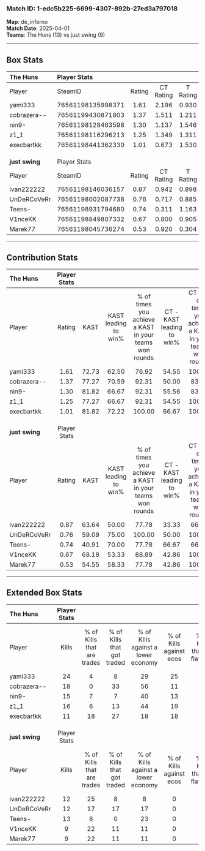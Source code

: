 ### Match ID: 1-edc5b225-6699-4307-892b-27ed3a797018  
**Map**: de_inferno  
**Match Date**: 2025-04-01  
**Teams**: The Huns (13) vs just swing (9)  

---  

## Box Stats  

| **The Huns**   | Player Stats      |        |           |          |       |       |       |         |        |      |     |
| :- | :- | :-: | :-: | :-: | :-: | :-: | :-: | :-: | :-: | :-: | :-: |
| Player         | SteamID           | Rating | CT Rating | T Rating | KAST  |  ADR  | Kills | Assists | Deaths | K/D  | HS% |
| yami333        | 76561198135998371 |  1.61  |   2.196   |  0.930   | 72.73 | 113.1 |  24   |    6    |   13   | 1.85 | 41  |
| cobrazera--    | 76561199430871803 |  1.37  |   1.511   |  1.211   | 77.27 | 80.0  |  18   |    6    |   10   | 1.80 | 72  |
| nin9-          | 76561198128463598 |  1.30  |   1.137   |  1.546   | 81.82 | 85.9  |  15   |    4    |   10   | 1.50 | 33  |
| z1_1           | 76561198116296213 |  1.25  |   1.349   |  1.311   | 77.27 | 78.2  |  16   |    8    |   12   | 1.33 | 62  |
| execbartkk     | 76561198441362330 |  1.01  |   0.673   |  1.530   | 81.82 | 51.8  |  11   |    5    |   11   | 1.00 | 81  |
|                |                   |        |           |          |       |       |       |         |        |      |     |
|                |                   |        |           |          |       |       |       |         |        |      |     |
|                |                   |        |           |          |       |       |       |         |        |      |     |
| **just swing** | Player Stats      |        |           |          |       |       |       |         |        |      |     |
| Player         | SteamID           | Rating | CT Rating | T Rating | KAST  |  ADR  | Kills | Assists | Deaths | K/D  | HS% |
| ivan222222     | 76561198146036157 |  0.87  |   0.942   |  0.898   | 63.64 | 76.8  |  12   |    3    |   16   | 0.75 | 75  |
| UnDeRCoVeRr    | 76561198002087738 |  0.76  |   0.717   |  0.885   | 59.09 | 61.8  |  12   |    3    |   17   | 0.71 | 75  |
| Teens-         | 76561198931794680 |  0.74  |   0.311   |  1.163   | 40.91 | 80.9  |  13   |    0    |   16   | 0.81 | 69  |
| V1nceKK        | 76561198849807332 |  0.67  |   0.800   |  0.905   | 68.18 | 60.5  |   9   |    5    |   19   | 0.47 | 44  |
| Marek77        | 76561198045736274 |  0.53  |   0.920   |  0.304   | 54.55 | 40.3  |   9   |    1    |   17   | 0.53 | 44  |
---  

## Contribution Stats  

| **The Huns**   | Player Stats |       |                      |                                                        |                           |                                                             |                          |                                                            |
| :- | :-: | :-: | :-: | :-: | :-: | :-: | :-: | :-: |
| Player         |    Rating    | KAST  | KAST leading to win% | % of times you achieve a KAST in your teams won rounds | CT - KAST leading to win% | CT - % of times you achieve a KAST in your teams won rounds | T - KAST leading to win% | T - % of times you achieve a KAST in your teams won rounds |
| yami333        |     1.61     | 72.73 |        62.50         |                         76.92                          |           54.55           |                           100.00                            |          80.00           |                           57.14                            |
| cobrazera--    |     1.37     | 77.27 |        70.59         |                         92.31                          |           50.00           |                            83.33                            |          100.00          |                           100.00                           |
| nin9-          |     1.30     | 81.82 |        66.67         |                         92.31                          |           55.56           |                            83.33                            |          77.78           |                           100.00                           |
| z1_1           |     1.25     | 77.27 |        66.67         |                         92.31                          |           54.55           |                           100.00                            |          85.71           |                           85.71                            |
| execbartkk     |     1.01     | 81.82 |        72.22         |                         100.00                         |           66.67           |                           100.00                            |          77.78           |                           100.00                           |
|                |              |       |                      |                                                        |                           |                                                             |                          |                                                            |
|                |              |       |                      |                                                        |                           |                                                             |                          |                                                            |
|                |              |       |                      |                                                        |                           |                                                             |                          |                                                            |
| **just swing** | Player Stats |       |                      |                                                        |                           |                                                             |                          |                                                            |
| Player         |    Rating    | KAST  | KAST leading to win% | % of times you achieve a KAST in your teams won rounds | CT - KAST leading to win% | CT - % of times you achieve a KAST in your teams won rounds | T - KAST leading to win% | T - % of times you achieve a KAST in your teams won rounds |
| ivan222222     |     0.87     | 63.64 |        50.00         |                         77.78                          |           33.33           |                            66.67                            |          62.50           |                           83.33                            |
| UnDeRCoVeRr    |     0.76     | 59.09 |        75.00         |                         100.00                         |           50.00           |                           100.00                            |          100.00          |                           100.00                           |
| Teens-         |     0.74     | 40.91 |        70.00         |                         77.78                          |           66.67           |                            66.67                            |          71.43           |                           83.33                            |
| V1nceKK        |     0.67     | 68.18 |        53.33         |                         88.89                          |           42.86           |                           100.00                            |          62.50           |                           83.33                            |
| Marek77        |     0.53     | 54.55 |        58.33         |                         77.78                          |           42.86           |                           100.00                            |          80.00           |                           66.67                            |
---  

## Extended Box Stats  

| **The Huns**   | Player Stats |                            |                            |                                    |                         |                              |                                 |        |                             |                                     |                          |                               |                            |
| :- | :-: | :-: | :-: | :-: | :-: | :-: | :-: | :-: | :-: | :-: | :-: | :-: | :-: |
| Player         |    Kills     | % of Kills that are trades | % of Kills that got traded | % of Kills against a lower economy | % of Kills against ecos | % of Kills that are flawless | % of Kills that are close duels | Deaths | % of Deaths that get traded | % of Deaths against a lower economy | % of Deaths against ecos | % of Deaths that are flawless | % of Deaths that are close |
| yami333        |      24      |             4              |             8              |                 29                 |           25            |              63              |                0                |   13   |              8              |                 31                  |            0             |              54               |             23             |
| cobrazera--    |      18      |             0              |             33             |                 56                 |           11            |              61              |                6                |   10   |              0              |                 10                  |            0             |              70               |             0              |
| nin9-          |      15      |             7              |             7              |                 40                 |           13            |              67              |                7                |   10   |             10              |                 10                  |            0             |              90               |             0              |
| z1_1           |      16      |             6              |             13             |                 44                 |           19            |              56              |                6                |   12   |             17              |                  8                  |            8             |              67               |             8              |
| execbartkk     |      11      |             18             |             27             |                 18                 |           18            |              64              |                0                |   11   |              9              |                 18                  |            9             |              73               |             9              |
|                |              |                            |                            |                                    |                         |                              |                                 |        |                             |                                     |                          |                               |                            |
|                |              |                            |                            |                                    |                         |                              |                                 |        |                             |                                     |                          |                               |                            |
|                |              |                            |                            |                                    |                         |                              |                                 |        |                             |                                     |                          |                               |                            |
| **just swing** | Player Stats |                            |                            |                                    |                         |                              |                                 |        |                             |                                     |                          |                               |                            |
| Player         |    Kills     | % of Kills that are trades | % of Kills that got traded | % of Kills against a lower economy | % of Kills against ecos | % of Kills that are flawless | % of Kills that are close duels | Deaths | % of Deaths that get traded | % of Deaths against a lower economy | % of Deaths against ecos | % of Deaths that are flawless | % of Deaths that are close |
| ivan222222     |      12      |             25             |             8              |                 8                  |            0            |              58              |                8                |   16   |             13              |                  6                  |            0             |              44               |             0              |
| UnDeRCoVeRr    |      12      |             17             |             17             |                 17                 |            0            |              67              |                0                |   17   |             24              |                 18                  |            0             |              65               |             6              |
| Teens-         |      13      |             8              |             0              |                 23                 |            0            |              69              |                0                |   16   |              6              |                 19                  |            0             |              69               |             6              |
| V1nceKK        |      9       |             22             |             11             |                 11                 |            0            |              89              |               11                |   19   |             21              |                 16                  |            0             |              53               |             5              |
| Marek77        |      9       |             22             |             11             |                 11                 |            0            |              67              |               33                |   17   |             18              |                  6                  |            0             |              94               |             0              |
